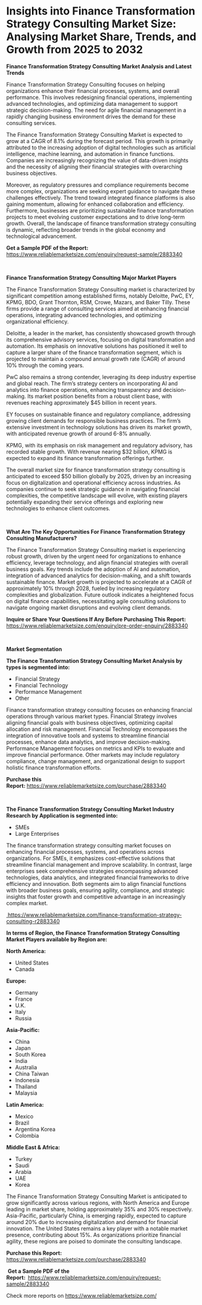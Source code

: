 <p><h1>Insights into Finance Transformation Strategy Consulting Market Size: Analysing Market Share, Trends, and Growth from 2025 to 2032</h1></p><p><strong>Finance Transformation Strategy Consulting Market Analysis and Latest Trends</strong></p>
<p><p>Finance Transformation Strategy Consulting focuses on helping organizations enhance their financial processes, systems, and overall performance. This involves redesigning financial operations, implementing advanced technologies, and optimizing data management to support strategic decision-making. The need for agile financial management in a rapidly changing business environment drives the demand for these consulting services.</p><p>The Finance Transformation Strategy Consulting Market is expected to grow at a CAGR of 8.1% during the forecast period. This growth is primarily attributed to the increasing adoption of digital technologies such as artificial intelligence, machine learning, and automation in finance functions. Companies are increasingly recognizing the value of data-driven insights and the necessity of aligning their financial strategies with overarching business objectives.</p><p>Moreover, as regulatory pressures and compliance requirements become more complex, organizations are seeking expert guidance to navigate these challenges effectively. The trend toward integrated finance platforms is also gaining momentum, allowing for enhanced collaboration and efficiency. Furthermore, businesses are prioritizing sustainable finance transformation projects to meet evolving customer expectations and to drive long-term growth. Overall, the landscape of finance transformation strategy consulting is dynamic, reflecting broader trends in the global economy and technological advancement.</p></p>
<p><strong>Get a Sample PDF of the Report:&nbsp;</strong> <a href="https://www.reliablemarketsize.com/enquiry/request-sample/2883340?utm_campaign=3248&utm_medium=2&utm_source=Github&utm_content=ia&utm_term=13032025&utm_id=finance-transformation-strategy-consulting">https://www.reliablemarketsize.com/enquiry/request-sample/2883340</a></p>
<p>&nbsp;</p>
<p><strong>Finance Transformation Strategy Consulting Major Market Players</strong></p>
<p><p>The Finance Transformation Strategy Consulting market is characterized by significant competition among established firms, notably Deloitte, PwC, EY, KPMG, BDO, Grant Thornton, RSM, Crowe, Mazars, and Baker Tilly. These firms provide a range of consulting services aimed at enhancing financial operations, integrating advanced technologies, and optimizing organizational efficiency.</p><p>Deloitte, a leader in the market, has consistently showcased growth through its comprehensive advisory services, focusing on digital transformation and automation. Its emphasis on innovative solutions has positioned it well to capture a larger share of the finance transformation segment, which is projected to maintain a compound annual growth rate (CAGR) of around 10% through the coming years.</p><p>PwC also remains a strong contender, leveraging its deep industry expertise and global reach. The firm’s strategy centers on incorporating AI and analytics into finance operations, enhancing transparency and decision-making. Its market position benefits from a robust client base, with revenues reaching approximately $45 billion in recent years.</p><p>EY focuses on sustainable finance and regulatory compliance, addressing growing client demands for responsible business practices. The firm’s extensive investment in technology solutions has driven its market growth, with anticipated revenue growth of around 6-8% annually.</p><p>KPMG, with its emphasis on risk management and regulatory advisory, has recorded stable growth. With revenue nearing $32 billion, KPMG is expected to expand its finance transformation offerings further.</p><p>The overall market size for finance transformation strategy consulting is anticipated to exceed $50 billion globally by 2025, driven by an increasing focus on digitalization and operational efficiency across industries. As companies continue to seek strategic guidance in navigating financial complexities, the competitive landscape will evolve, with existing players potentially expanding their service offerings and exploring new technologies to enhance client outcomes.</p></p>
<p>&nbsp;</p>
<p><strong>What Are The Key Opportunities For Finance Transformation Strategy Consulting Manufacturers?</strong></p>
<p><p>The Finance Transformation Strategy Consulting market is experiencing robust growth, driven by the urgent need for organizations to enhance efficiency, leverage technology, and align financial strategies with overall business goals. Key trends include the adoption of AI and automation, integration of advanced analytics for decision-making, and a shift towards sustainable finance. Market growth is projected to accelerate at a CAGR of approximately 10% through 2028, fueled by increasing regulatory complexities and globalization. Future outlook indicates a heightened focus on digital finance capabilities, necessitating agile consulting solutions to navigate ongoing market disruptions and evolving client demands.</p></p>
<p><strong>Inquire or Share Your Questions If Any Before Purchasing This Report:</strong> <a href="https://www.reliablemarketsize.com/enquiry/pre-order-enquiry/2883340?utm_campaign=3248&utm_medium=2&utm_source=Github&utm_content=ia&utm_term=13032025&utm_id=finance-transformation-strategy-consulting">https://www.reliablemarketsize.com/enquiry/pre-order-enquiry/2883340</a></p>
<p>&nbsp;</p>
<p><strong>Market Segmentation</strong></p>
<p><strong>The Finance Transformation Strategy Consulting Market Analysis by types is segmented into:</strong></p>
<p><ul><li>Financial Strategy</li><li>Financial Technology</li><li>Performance Management</li><li>Other</li></ul></p>
<p><p>Finance transformation strategy consulting focuses on enhancing financial operations through various market types. Financial Strategy involves aligning financial goals with business objectives, optimizing capital allocation and risk management. Financial Technology encompasses the integration of innovative tools and systems to streamline financial processes, enhance data analytics, and improve decision-making. Performance Management focuses on metrics and KPIs to evaluate and improve financial performance. Other markets may include regulatory compliance, change management, and organizational design to support holistic finance transformation efforts.</p></p>
<p><strong>Purchase this Report:&nbsp;</strong><a href="https://www.reliablemarketsize.com/purchase/2883340?utm_campaign=3248&utm_medium=2&utm_source=Github&utm_content=ia&utm_term=13032025&utm_id=finance-transformation-strategy-consulting">https://www.reliablemarketsize.com/purchase/2883340</a></p>
<p>&nbsp;</p>
<p><strong>The Finance Transformation Strategy Consulting Market Industry Research by Application is segmented into:</strong></p>
<p><ul><li>SMEs</li><li>Large Enterprises</li></ul></p>
<p><p>The finance transformation strategy consulting market focuses on enhancing financial processes, systems, and operations across organizations. For SMEs, it emphasizes cost-effective solutions that streamline financial management and improve scalability. In contrast, large enterprises seek comprehensive strategies encompassing advanced technologies, data analytics, and integrated financial frameworks to drive efficiency and innovation. Both segments aim to align financial functions with broader business goals, ensuring agility, compliance, and strategic insights that foster growth and competitive advantage in an increasingly complex market.</p></p>
<p><a href="https://www.reliablemarketsize.com/finance-transformation-strategy-consulting-r2883340?utm_campaign=3248&utm_medium=2&utm_source=Github&utm_content=ia&utm_term=13032025&utm_id=finance-transformation-strategy-consulting">&nbsp;https://www.reliablemarketsize.com/finance-transformation-strategy-consulting-r2883340</a></p>
<p><strong>In terms of Region, the Finance Transformation Strategy Consulting Market Players available by Region are:</strong></p>
<p>
    <p> <strong> North America: </strong>
        <ul>
            <li>United States</li>
            <li>Canada</li>
        </ul>
        </p> 
    <p> <strong> Europe: </strong>
        <ul>
            <li>Germany</li>
            <li>France</li>
            <li>U.K.</li>
            <li>Italy</li>
            <li>Russia</li>
        </ul>
        </p> 
    <p> <strong> Asia-Pacific: </strong>
        <ul>
            <li>China</li>
            <li>Japan</li>
            <li>South Korea</li>
            <li>India</li>
            <li>Australia</li>
            <li>China Taiwan</li>
            <li>Indonesia</li>
            <li>Thailand</li>
            <li>Malaysia</li>
        </ul>
        </p> 
    <p> <strong> Latin America: </strong>
        <ul>
            <li>Mexico</li>
            <li>Brazil</li>
            <li>Argentina Korea</li>
            <li>Colombia</li>
        </ul>
        </p> 
    <p> <strong> Middle East & Africa: </strong>
        <ul>
            <li>Turkey</li>
            <li>Saudi</li>
            <li>Arabia</li>
            <li>UAE</li>
            <li>Korea</li>
        </ul>
    </p>
    </p>
<p><p>The Finance Transformation Strategy Consulting Market is anticipated to grow significantly across various regions, with North America and Europe leading in market share, holding approximately 35% and 30% respectively. Asia-Pacific, particularly China, is emerging rapidly, expected to capture around 20% due to increasing digitalization and demand for financial innovation. The United States remains a key player with a notable market presence, contributing about 15%. As organizations prioritize financial agility, these regions are poised to dominate the consulting landscape.</p></p>
<p><strong>Purchase this Report: </strong><a href="https://www.reliablemarketsize.com/purchase/2883340?utm_campaign=3248&utm_medium=2&utm_source=Github&utm_content=ia&utm_term=13032025&utm_id=finance-transformation-strategy-consulting">https://www.reliablemarketsize.com/purchase/2883340</a></p>
<p>&nbsp;<strong>Get a Sample PDF of the Report:&nbsp;&nbsp;</strong><a href="https://www.reliablemarketsize.com/enquiry/request-sample/2883340?utm_campaign=3248&utm_medium=2&utm_source=Github&utm_content=ia&utm_term=13032025&utm_id=finance-transformation-strategy-consulting">https://www.reliablemarketsize.com/enquiry/request-sample/2883340</a></p>
<p><strong></strong></p>
<p>Check more reports on <a href="https://www.reliablemarketsize.com/?utm_campaign=3248&utm_medium=2&utm_source=Github&utm_content=ia&utm_term=13032025&utm_id=finance-transformation-strategy-consulting">https://www.reliablemarketsize.com/</a></p>